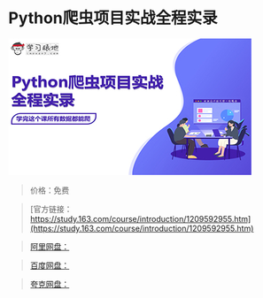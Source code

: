 # Python爬虫项目实战全程实录

![img](../../../assets/study163/free/4bff50aeb8814d5e8b556c1e27893e7e.jpeg)

> 价格：免费

> [官方链接：https://study.163.com/course/introduction/1209592955.htm](https://study.163.com/course/introduction/1209592955.htm)

> [阿里网盘：]()

> [百度网盘：]()

> [夸克网盘：]()
